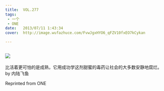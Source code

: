 ```yaml
---
title:	VOL.277
tags:
 - 一个
 - ONE
date:	2013/07/11 1:43:34
cover:	http://image.wufazhuce.com/FvwJgxHYO6_qFZV10fxEO7kCykan

---
```

![](http://image.wufazhuce.com/FvwJgxHYO6_qFZV10fxEO7kCykan)
---

比活着更可怕的是成熟，它用成功学这剂甜蜜的毒药让社会的大多数安静地腐烂。by 内陆飞鱼
 
Reprinted from ONE
